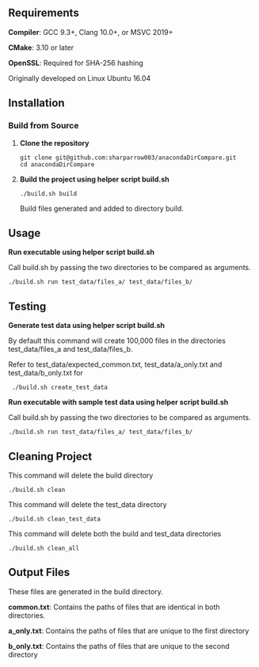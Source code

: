 ## Requirements

**Compiler**: GCC 9.3+, Clang 10.0+, or MSVC 2019+

**CMake**: 3.10 or later

**OpenSSL**: Required for SHA-256 hashing


Originally developed on Linux Ubuntu 16.04

## Installation
### Build from Source 
1. **Clone the repository**
   
   ```
   git clone git@github.com:sharparrow003/anacondaDirCompare.git
   cd anacondaDirCompare
   ```
2. **Build the project using helper script build.sh**
   
   ```
   ./build.sh build
   ```
   
     Build files generated and added to directory build.
## Usage
**Run executable using helper script build.sh**
   
   Call build.sh by passing the two directories to be compared as arguments.
   ```
   ./build.sh run test_data/files_a/ test_data/files_b/
   ```

## Testing
**Generate test data using helper script build.sh**

   By default this command will create 100,000 files in the directories test_data/files_a and test_data/files_b.
   
   Refer to test_data/expected_common.txt, test_data/a_only.txt and test_data/b_only.txt for 

  ```
   ./build.sh create_test_data
  ```

**Run executable with sample test data using helper script build.sh**

  Call build.sh by passing the two directories to be compared as arguments.
   ```
   ./build.sh run test_data/files_a/ test_data/files_b/
   ```

## Cleaning Project
  This command will delete the build directory
  
   ```
   ./build.sh clean
   ```

This command will delete the test_data directory
  
   ```
   ./build.sh clean_test_data
   ```

This command will delete both the build and test_data directories
  
   ```
   ./build.sh clean_all
   ```

## Output Files
These files are generated in the build directory.

**common.txt**: Contains the paths of files that are identical in both directories.

**a_only.txt**: Contains the paths of files that are unique to the first directory

**b_only.txt**: Contains the paths of files that are unique to the second directory

